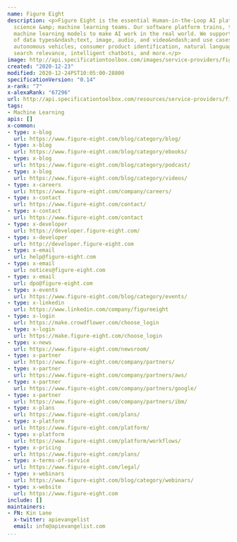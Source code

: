 ```yaml
---
name: Figure Eight
description: <p>Figure Eight is the essential Human-in-the-Loop AI platform for data
  science &amp; machine learning teams. Our software platform trains, tests, and tunes
  machine learning models to make AI work in the real world. We support a wide range
  of data types&ndash;text, image, audio, and video&ndash;and use cases, including
  autonomous vehicles, consumer product identification, natural language processing,
  search relevance, intelligent chatbots, and more.</p>
image: http://api.specificationtoolbox.com/images/service-providers/figure-eight.jpg
created: "2020-12-23"
modified: 2020-12-24PST10:05:00-28800
specificationVersion: "0.14"
x-rank: "7"
x-alexaRank: "67296"
url: http://api.specificationtoolbox.com/resources/service-providers/figure-eight/
tags:
- Machine Learning
apis: []
x-common:
- type: x-blog
  url: https://www.figure-eight.com/blog/category/blog/
- type: x-blog
  url: https://www.figure-eight.com/blog/category/ebooks/
- type: x-blog
  url: https://www.figure-eight.com/blog/category/podcast/
- type: x-blog
  url: https://www.figure-eight.com/blog/category/videos/
- type: x-careers
  url: https://www.figure-eight.com/company/careers/
- type: x-contact
  url: https://www.figure-eight.com/contact/
- type: x-contact
  url: https://www.figure-eight.com/contact
- type: x-developer
  url: https://developer.figure-eight.com/
- type: x-developer
  url: http://developer.figure-eight.com
- type: x-email
  url: help@figure-eight.com
- type: x-email
  url: notices@figure-eight.com
- type: x-email
  url: dpo@figure-eight.com
- type: x-events
  url: https://www.figure-eight.com/blog/category/events/
- type: x-linkedin
  url: https://www.linkedin.com/company/figureeight
- type: x-login
  url: https://make.crowdflower.com/choose_login
- type: x-login
  url: https://make.figure-eight.com/choose_login
- type: x-news
  url: https://www.figure-eight.com/newsroom/
- type: x-partner
  url: https://www.figure-eight.com/company/partners/
- type: x-partner
  url: https://www.figure-eight.com/company/partners/aws/
- type: x-partner
  url: https://www.figure-eight.com/company/partners/google/
- type: x-partner
  url: https://www.figure-eight.com/company/partners/ibm/
- type: x-plans
  url: https://www.figure-eight.com/plans/
- type: x-platform
  url: https://www.figure-eight.com/platform/
- type: x-platform
  url: https://www.figure-eight.com/platform/workflows/
- type: x-pricing
  url: https://www.figure-eight.com/plans/
- type: x-terms-of-service
  url: https://www.figure-eight.com/legal/
- type: x-webinars
  url: https://www.figure-eight.com/blog/category/webinars/
- type: x-website
  url: https://www.figure-eight.com
include: []
maintainers:
- FN: Kin Lane
  x-twitter: apievangelist
  email: info@apievangelist.com
...
```

